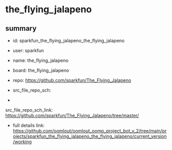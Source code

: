 # the_flying_jalapeno
 
## summary 
* id: sparkfun_the_flying_jalapeno_the_flying_jalapeno
* user: sparkfun
* name: the_flying_jalapeno
* board: the_flying_jalapeno
* repo: https://github.com/sparkfun/The_Flying_Jalapeno



* src_file_repo_sch: 
*
 src_file_repo_sch_link: https://github.com/sparkfun/The_Flying_Jalapeno/tree/master/
* full details link: https://github.com/oomlout/oomlout_oomp_project_bot_v_2/tree/main/projects/sparkfun_the_flying_jalapeno_the_flying_jalapeno/current_version/working  






